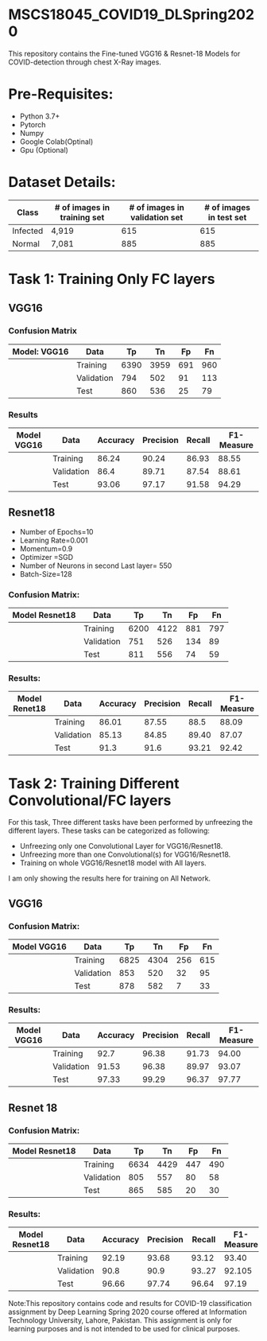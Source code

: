 # MSCS18045_COVID19_DLSpring2020
This repository contains the Fine-tuned VGG16 &amp; Resnet-18 Models for COVID-detection through chest X-Ray images.
# Pre-Requisites:
- Python 3.7+
- Pytorch
- Numpy
- Google Colab(Optinal)
- Gpu (Optional)

# Dataset Details:
| Class    | # of images in training set | # of images in validation set | # of images in test set |
|----------|-----------------------------|-------------------------------|-------------------------|
| Infected | 4,919                       | 615                           | 615                     |
| Normal   | 7,081                       | 885                           | 885                     |


# Task 1: Training Only FC layers
## VGG16


### Confusion Matrix


|     Model: VGG16    |    Data          |    Tp      |    Tn      |    Fp     |    Fn     |
|:-------------------:|------------------|------------|------------|-----------|-----------|
|                     |    Training      |    6390    |    3959    |    691    |    960    |
|                     |    Validation    |    794     |    502     |    91     |    113    |
|                     |    Test          |    860     |    536     |    25     |    79     |


### Results

|            Model   VGG16    |    Data          |    Accuracy    |    Precision    |    Recall    |    F1-Measure    |
|-----------------------------|------------------|----------------|-----------------|--------------|------------------|
|                             |    Training      |    86.24       |    90.24        |    86.93     |    88.55         |
|                             |    Validation    |    86.4        |    89.71        |    87.54     |    88.61         |
|                             |    Test          |    93.06       |    97.17        |    91.58     |    94.29         |


## Resnet18
- Number of Epochs=10
- Learning Rate=0.001
- Momentum=0.9
- Optimizer =SGD
- Number of Neurons in second Last layer= 550
- Batch-Size=128

### Confusion Matrix:

|        Model   Resnet18    |    Data          |    Tp      |    Tn      |    Fp     |    Fn     |
|----------------------------|------------------|------------|------------|-----------|-----------|
|                            |    Training      |    6200    |    4122    |    881    |    797    |
|                            |    Validation    |    751     |    526     |    134    |    89     |
|                            |    Test          |    811     |    556     |    74     |    59     |


### Results: 

|            Model   Renet18    |    Data          |    Accuracy    |    Precision    |    Recall    |    F1-Measure    |
|-----------------------------|------------------|----------------|-----------------|--------------|------------------|
|                             |    Training      |    86.01       |    87.55        |    88.5      |    88.09         |
|                             |    Validation    |    85.13       |    84.85        |    89.40     |    87.07         |
|                             |    Test          |    91.3        |    91.6         |    93.21     |    92.42         |



# Task 2: Training Different Convolutional/FC layers

For this task, Three different tasks have been performed by unfreezing the different layers. These tasks can be categorized as following: 

- Unfreezing only one Convolutional Layer for VGG16/Resnet18.
- Unfreezing more than one Convolutional(s) for VGG16/Resnet18.
- Training on whole VGG16/Resnet18 model with All layers. 

I am only showing the results here for training on All Network. 

## VGG16
### Confusion Matrix:

|        Model   VGG16    |    Data          |    Tp      |    Tn      |    Fp     |    Fn     |
|-------------------------|------------------|------------|------------|-----------|-----------|
|                         |    Training      |    6825    |    4304    |    256    |    615    |
|                         |    Validation    |    853     |    520     |    32     |    95     |
|                         |    Test          |    878     |    582     |    7      |    33     |


### Results:

|            Model   VGG16    |    Data          |    Accuracy    |    Precision    |    Recall    |    F1-Measure    |
|-----------------------------|------------------|----------------|-----------------|--------------|------------------|
|                             |    Training      |    92.7        |    96.38        |    91.73     |    94.00         |
|                             |    Validation    |    91.53       |    96.38        |    89.97     |    93.07         |
|                             |    Test          |    97.33       |    99.29        |    96.37     |    97.77         |


## Resnet 18

### Confusion Matrix:

|        Model   Resnet18    |    Data          |    Tp      |    Tn      |    Fp     |    Fn     |
|----------------------------|------------------|------------|------------|-----------|-----------|
|                            |    Training      |    6634    |    4429    |    447    |    490    |
|                            |    Validation    |    805     |    557     |    80     |    58     |
|                            |    Test          |    865     |    585     |    20     |    30     |


### Results:

|            Model   Resnet18    |    Data          |    Accuracy    |    Precision    |    Recall    |    F1-Measure    |
|--------------------------------|------------------|----------------|-----------------|--------------|------------------|
|                                |    Training      |    92.19       |    93.68        |    93.12     |    93.40         |
|                                |    Validation    |    90.8        |    90.9         |    93..27    |    92.105        |
|                                |    Test          |    96.66       |    97.74        |    96.64     |    97.19         |



Note:This repository contains code and results for COVID-19 classification assignment by Deep Learning Spring 2020 course offered at Information Technology University, Lahore, Pakistan. This assignment is only for learning purposes and is not intended to be used for clinical purposes.

